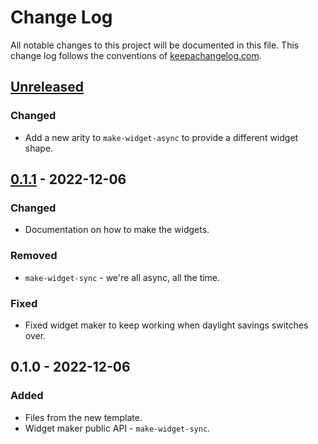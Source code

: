 # Change Log
All notable changes to this project will be documented in this file. This change log follows the conventions of [keepachangelog.com](http://keepachangelog.com/).

## [Unreleased]
### Changed
- Add a new arity to `make-widget-async` to provide a different widget shape.

## [0.1.1] - 2022-12-06
### Changed
- Documentation on how to make the widgets.

### Removed
- `make-widget-sync` - we're all async, all the time.

### Fixed
- Fixed widget maker to keep working when daylight savings switches over.

## 0.1.0 - 2022-12-06
### Added
- Files from the new template.
- Widget maker public API - `make-widget-sync`.

[Unreleased]: https://source-host.site/your-name/org.clojars.hading/aoc/compare/0.1.1...HEAD
[0.1.1]: https://source-host.site/your-name/org.clojars.hading/aoc/compare/0.1.0...0.1.1
